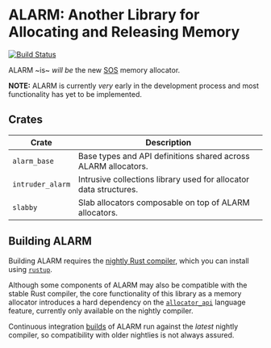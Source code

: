 ALARM: Another Library for Allocating and Releasing Memory
==========================================================

[![Build Status](https://travis-ci.org/sos-os/alarm.svg?branch=master)](https://travis-ci.org/sos-os/alarm)

ALARM ~is~ _will be_ the new [SOS](https://github.com/hawkw/sos-kernel) memory allocator.

**NOTE:** ALARM is currently _very_ early in the development process and most functionality has yet to be implemented.

Crates
------

| Crate             | Description                                                       |
|-------------------|-------------------------------------------------------------------|
| `alarm_base`      | Base types and API definitions shared across ALARM allocators.    |
| `intruder_alarm`  | Intrusive collections library used for allocator data structures. |
| `slabby`          | Slab allocators composable on top of ALARM allocators.            |



Building ALARM
--------------

Building ALARM requires the [nightly Rust compiler](https://doc.rust-lang.org/book/first-edition/release-channels.html), which you can install using [`rustup`](https://www.rustup.rs/).

Although some components of ALARM may also be compatible with the stable Rust compiler, the core functionality of this library as a memory allocator introduces a hard dependency on the [`allocator_api`](https://github.com/rust-lang/rfcs/blob/master/text/1398-kinds-of-allocators.md) language feature, currently only available on the nightly compiler.

Continuous integration [builds](https://travis-ci.org/hawkw/alarm) of ALARM run against the _latest_ nightly compiler, so compatibility with older nightlies is not always assured.
